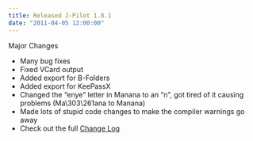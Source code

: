 ```yaml
---
title: Released J-Pilot 1.8.1
date: "2011-04-05 12:00:00"
---
```


Major Changes
* Many bug fixes
* Fixed VCard output
* Added export for B-Folders
* Added export for KeePassX
* Changed the “enye” letter in Manana to an “n”, got tired of it causing problems (Ma\303\261ana to Manana)
* Made lots of stupid code changes to make the compiler warnings go away
* Check out the full [Change Log](*<?=$rbase?>*/doc/changelog)

